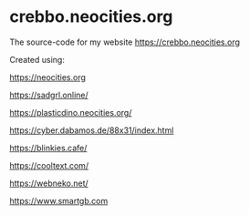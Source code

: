 # crebbo.neocities.org
The source-code for my website https://crebbo.neocities.org

Created using:

https://neocities.org

https://sadgrl.online/

https://plasticdino.neocities.org/

https://cyber.dabamos.de/88x31/index.html

https://blinkies.cafe/

https://cooltext.com/

https://webneko.net/

https://www.smartgb.com
